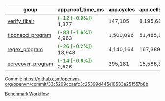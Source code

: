 | group | app.proof_time_ms | app.cycles | app.cells_used | leaf.proof_time_ms | leaf.cycles | leaf.cells_used |
| -- | -- | -- | -- | -- | -- | -- |
| [verify_fibair](https://github.com/openvm-org/openvm/blob/benchmark-results/benchmarks-pr/1409/verify_fibair-33c5299ccaafc3c25399d445e10533a251557b8b.md) |<span style='color: green'>(-12 [-0.9%])</span> 1,377 |  147,105 |  8,195,684 |- | - | - |
| [fibonacci_program](https://github.com/openvm-org/openvm/blob/benchmark-results/benchmarks-pr/1409/fibonacci-33c5299ccaafc3c25399d445e10533a251557b8b.md) |<span style='color: green'>(-83 [-1.6%])</span> 4,963 |  1,500,096 |  51,485,167 |- | - | - |
| [regex_program](https://github.com/openvm-org/openvm/blob/benchmark-results/benchmarks-pr/1409/regex-33c5299ccaafc3c25399d445e10533a251557b8b.md) |<span style='color: green'>(-26 [-0.2%])</span> 13,948 |  4,140,164 |  167,389,450 |- | - | - |
| [ecrecover_program](https://github.com/openvm-org/openvm/blob/benchmark-results/benchmarks-pr/1409/ecrecover-33c5299ccaafc3c25399d445e10533a251557b8b.md) |<span style='color: green'>(-14 [-0.6%])</span> 2,526 |  295,181 |  15,586,346 |- | - | - |


Commit: https://github.com/openvm-org/openvm/commit/33c5299ccaafc3c25399d445e10533a251557b8b

[Benchmark Workflow](https://github.com/openvm-org/openvm/actions/runs/13792288576)
